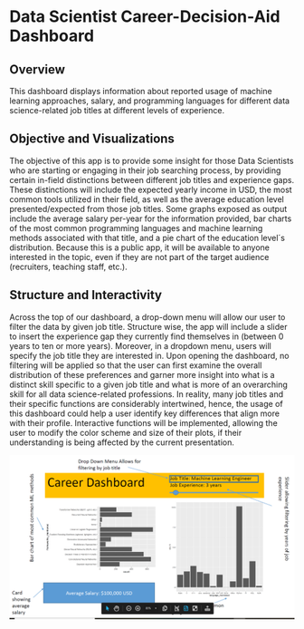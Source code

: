 

# Data Scientist Career-Decision-Aid Dashboard


## Overview

This dashboard displays information about reported usage of machine learning approaches, salary, and programming languages for different data science-related job titles at different levels of experience.

## Objective and Visualizations

The objective of this app is to provide some insight for those Data Scientists who are starting or engaging in their job searching process, by providing certain in-field distinctions between different job titles and experience gaps. These distinctions will include the expected yearly income in USD, the most common tools utilized in their field, as well as the average education level presented/expected from those job titles. Some graphs exposed as output include the average salary per-year for the information provided, bar charts of the most common programming languages and machine learning methods associated with that title, and a pie chart of the education level´s distribution. Because this is a public app, it will be available to anyone interested in the topic, even if they are not part of the target audience (recruiters, teaching staff, etc.). 

## Structure and Interactivity

Across the top of our dashboard, a drop-down menu will allow our user to filter the data by given job title. Structure wise, the app will include a slider to insert the experience gap they currently find themselves in (between 0 years to ten or more years). Moreover, in a dropdown menu, users will specify the job title they are interested in. Upon opening the dashboard, no filtering will be applied so that the user can first examine the overall distribution of these preferences and garner more insight into what is a distinct skill specific to a given job title and what is more of an overarching skill for all data science-related professions. In reality, many job titles and their specific functions are considerably intertwined, hence, the usage of this dashboard could help a user identify key differences that align more with their profile. Interactive functions will be implemented, allowing the user to modify the color scheme and size of their plots, if their understanding is being affected by the current presentation.



![dashboard](figures/mockup.png)
